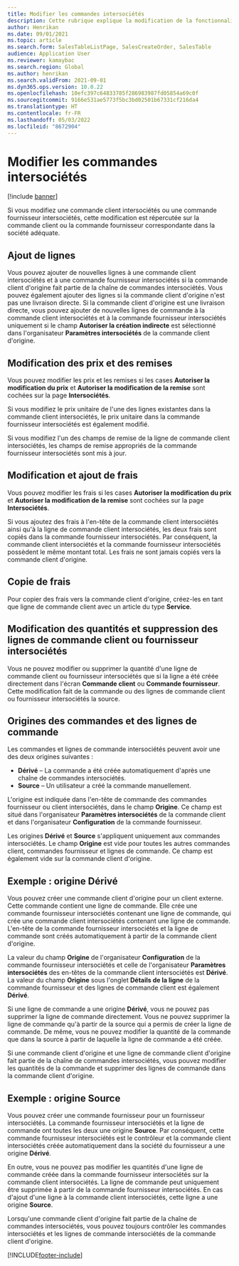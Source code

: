 ```yaml
---
title: Modifier les commandes intersociétés
description: Cette rubrique explique la modification de la fonctionnalité des commandes intersociétés
author: Henrikan
ms.date: 09/01/2021
ms.topic: article
ms.search.form: SalesTableListPage, SalesCreateOrder, SalesTable
audience: Application User
ms.reviewer: kamaybac
ms.search.region: Global
ms.author: henrikan
ms.search.validFrom: 2021-09-01
ms.dyn365.ops.version: 10.0.22
ms.openlocfilehash: 10efc397c64833785f286983987fd05854a69c0f
ms.sourcegitcommit: 9166e531ae5773f5bc3bd02501b67331cf216da4
ms.translationtype: HT
ms.contentlocale: fr-FR
ms.lasthandoff: 05/03/2022
ms.locfileid: "8672904"
---
```

# <a name="change-intercompany-orders"></a>Modifier les commandes intersociétés

[!include [banner](../../includes/banner.md)]

Si vous modifiez une commande client intersociétés ou une commande fournisseur intersociétés, cette modification est répercutée sur la commande client ou la commande fournisseur correspondante dans la société adéquate.

## <a name="adding-new-lines"></a>Ajout de lignes

Vous pouvez ajouter de nouvelles lignes à une commande client intersociétés et à une commande fournisseur intersociétés si la commande client d'origine fait partie de la chaîne de commandes intersociétés. Vous pouvez également ajouter des lignes si la commande client d'origine n'est pas une livraison directe. Si la commande client d'origine est une livraison directe, vous pouvez ajouter de nouvelles lignes de commande à la commande client intersociétés et à la commande fournisseur intersociétés uniquement si le champ **Autoriser la création indirecte** est sélectionné dans l'organisateur **Paramètres intersociétés** de la commande client d'origine.

## <a name="changing-prices-and-discounts"></a>Modification des prix et des remises

Vous pouvez modifier les prix et les remises si les cases **Autoriser la modification du prix** et **Autoriser la modification de la remise** sont cochées sur la page **Intersociétés**.

Si vous modifiez le prix unitaire de l'une des lignes existantes dans la commande client intersociétés, le prix unitaire dans la commande fournisseur intersociétés est également modifié.

Si vous modifiez l'un des champs de remise de la ligne de commande client intersociétés, les champs de remise appropriés de la commande fournisseur intersociétés sont mis à jour.

## <a name="changing-and-adding-new-charges"></a>Modification et ajout de frais

Vous pouvez modifier les frais si les cases **Autoriser la modification du prix** et **Autoriser la modification de la remise** sont cochées sur la page **Intersociétés**.

Si vous ajoutez des frais à l'en-tête de la commande client intersociétés ainsi qu'à la ligne de commande client intersociétés, les deux frais sont copiés dans la commande fournisseur intersociétés. Par conséquent, la commande client intersociétés et la commande fournisseur intersociétés possèdent le même montant total. Les frais ne sont jamais copiés vers la commande client d'origine.

## <a name="copying-a-fee"></a>Copie de frais

Pour copier des frais vers la commande client d'origine, créez-les en tant que ligne de commande client avec un article du type **Service**.

## <a name="changing-quantities-and-deleting-intercompany-purchases-and-sales-order-lines"></a>Modification des quantités et suppression des lignes de commande client ou fournisseur intersociétés

Vous ne pouvez modifier ou supprimer la quantité d'une ligne de commande client ou fournisseur intersociétés que si la ligne a été créée directement dans l'écran **Commande client** ou **Commande fournisseur**. Cette modification fait de la commande ou des lignes de commande client ou fournisseur intersociétés la source.

## <a name="origins-of-orders-and-order-lines"></a>Origines des commandes et des lignes de commande

Les commandes et lignes de commande intersociétés peuvent avoir une des deux origines suivantes :

- **Dérivé** – La commande a été créée automatiquement d'après une chaîne de commandes intersociétés.
- **Source** – Un utilisateur a créé la commande manuellement.

L'origine est indiquée dans l'en-tête de commande des commandes fournisseur ou client intersociétés, dans le champ **Origine**. Ce champ est situé dans l'organisateur **Paramètres intersociétés** de la commande client et dans l'organisateur **Configuration** de la commande fournisseur.

Les origines **Dérivé** et **Source** s'appliquent uniquement aux commandes intersociétés. Le champ **Origine** est vide pour toutes les autres commandes client, commandes fournisseur et lignes de commande. Ce champ est également vide sur la commande client d'origine.

## <a name="example-derived-origin"></a>Exemple : origine Dérivé

Vous pouvez créer une commande client d'origine pour un client externe. Cette commande contient une ligne de commande. Elle crée une commande fournisseur intersociétés contenant une ligne de commande, qui crée une commande client intersociétés contenant une ligne de commande. L'en-tête de la commande fournisseur intersociétés et la ligne de commande sont créés automatiquement à partir de la commande client d'origine.

La valeur du champ **Origine** de l'organisateur **Configuration** de la commande fournisseur intersociétés et celle de l'organisateur **Paramètres intersociétés** des en-têtes de la commande client intersociétés est **Dérivé**. La valeur du champ **Origine** sous l'onglet **Détails de la ligne** de la commande fournisseur et des lignes de commande client est également **Dérivé**.

Si une ligne de commande a une origine **Dérivé**, vous ne pouvez pas supprimer la ligne de commande directement. Vous ne pouvez supprimer la ligne de commande qu'à partir de la source qui a permis de créer la ligne de commande. De même, vous ne pouvez modifier la quantité de la commande que dans la source à partir de laquelle la ligne de commande a été créée.

Si une commande client d'origine et une ligne de commande client d'origine fait partie de la chaîne de commandes intersociétés, vous pouvez modifier les quantités de la commande et supprimer des lignes de commande dans la commande client d'origine.

## <a name="example-source-origin"></a>Exemple : origine Source

Vous pouvez créer une commande fournisseur pour un fournisseur intersociétés. La commande fournisseur intersociétés et la ligne de commande ont toutes les deux une origine **Source**. Par conséquent, cette commande fournisseur intersociétés est le contrôleur et la commande client intersociétés créée automatiquement dans la société du fournisseur a une origine **Dérivé**.

En outre, vous ne pouvez pas modifier les quantités d'une ligne de commande créée dans la commande fournisseur intersociétés sur la commande client intersociétés. La ligne de commande peut uniquement être supprimée à partir de la commande fournisseur intersociétés. En cas d'ajout d'une ligne à la commande client intersociétés, cette ligne a une origine **Source**.

Lorsqu'une commande client d'origine fait partie de la chaîne de commandes intersociétés, vous pouvez toujours contrôler les commandes intersociétés et les lignes de commande intersociétés de la commande client d'origine.

[!INCLUDE[footer-include](../../includes/footer-banner.md)]
